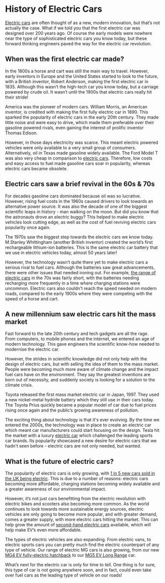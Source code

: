 # History of Electric Cars

[Electric cars](https://www.mg.co.uk/electric-and-hybrid/electric-cars "Electric Cars") are often thought of as a new, modern innovation, but that’s not actually the case. What if we told you that the first electric car was designed over 200 years ago. Of course the early models were nowhere near the type of sophisticated electric cars you know today, but these forward thinking engineers paved the way for the electric car revolution.

## When was the first electric car made?

In the 1800s a horse and cart was still the main way to travel. However, early inventors in Europe and the United States started to look to the future, with a British inventor, Robert Anderson, making the first electric car in 1835. Although this wasn’t the high-tech car you know today, but a carriage powered by crude oil. It wasn’t until the 1900s that electric cars really hit their stride!

America was the pioneer of modern cars. William Morris, an American inventor, is credited with making the first fully electric car in 1890. This sparked the popularity of electric cars in the early 20th century. They made little noise and were easy to drive, which made them preferable over their gasoline powered rivals, even gaining the interest of prolific inventor Thomas Edison.

However, in those days electricity was scarce. This meant electric powered vehicles were only available to a very small group of consumers. Alternatively, oil in Texas made gasoline widely available. The Ford Model T was also very cheap in comparison to [electric cars](https://www.mg.co.uk/electric-and-hybrid/electric-cars "Electric Cars"). Therefore, low costs and easy access to fuel made gasoline cars soar in popularity, whereas electric cars became obsolete.

## Electric cars saw a brief revival in the 60s & 70s

For decades gasoline cars dominated because oil was so lucrative. However, rising fuel costs in the 1960s caused drivers to look towards an alternative power source. It was also the decade of one of the biggest scientific leaps in history - man walking on the moon. But did you know that the astronauts drove an electric buggy? This helped to make electric vehicles look cutting edge, as well as the cost of fuel reviving electric cars popularity once again.

The 1970s saw the biggest step towards the electric cars we know today. M.Stanley Whittingham (another British inventor) created the world’s first rechargeable lithium-ion batteries. This is the same electric car battery that we use in electric vehicles today, almost 50 years later!

However, the technology wasn’t quite there yet to make electric cars a serious rival to fuel cars. Although the batteries saw great advancements, there were other issues that needed ironing out. For example, [the range of electric cars](https://www.mg.co.uk/blog/guide-electric-car-range "A Guide To Electric Car Range") in the 70s was fairly short, with the batteries needing recharging more frequently in a time where charging stations were uncommon. Electric cars also couldn't reach the speed needed on modern roads, compared to the early 1900s where they were competing with the speed of a horse and cart.

## A new millennium saw electric cars hit the mass market

Fast forward to the late 20th century and tech gadgets are all the rage. From computers, to mobile phones and the internet, we entered an age of modern technology. This gave engineers the scientific know-how needed to modernise the electric car.

However, the strides in scientific knowledge did not only help with the design of electric cars, but with selling the idea of them to the mass market. People were becoming much more aware of climate change and the impact fuel cars have on the environment. They say the greatest inventions are born out of necessity, and suddenly society is looking for a solution to the climate crisis.

Toyota released the first mass market electric car in Japan, 1997. They used a new nickel-metal hydride battery which they still use in their cars today. The Toyota Prius quickly became a popular model of car due to fuel prices rising once again and the public’s growing awareness of pollution.

The exciting thing about technology is that it's ever evolving. By the time we entered the 2000s, the technology was in place to create an electric car which meant car manufacturers could start focusing on the design. Tesla hit the market with a luxury [electric car](https://www.mg.co.uk/electric-and-hybrid/electric-cars "Electric Cars") which challenged the leading sports car brands. Its popularity showcased a new desire for electric cars that we hadn't seen before - electric cars are not only needed, but wanted.

## What is the future of electric cars?

The popularity of electric cars is only growing, with [1 in 5 new cars sold in the UK being electric](https://www.carmagazine.co.uk/electric/ev-sales-figures-uk/). This is due to a number of reasons: electric cars becoming more affordable, charging stations becoming widely available and a greater awareness of our environmental impact.

However, it’s not just cars benefitting from the electric revolution with electric bikes and scooters also becoming more common. As the world continues to look towards more sustainable energy sources, electric vehicles are only going to become more popular, and with greater demand, comes a greater supply, with more electric cars hitting the market. This can help grow the amount of [second-hand electric cars](https://www.mg.co.uk/blog/second-hand-electric-car-guide "Second Hand Electric Car Guide") available, which will help make EV’s even more affordable.

The types of electric vehicles are also expanding. From electric vans, to electric sports cars you can pretty much find the electric counterpart of any type of vehicle. Our range of electric MG cars is also growing, from our new [MG4 EV fully-electric hatchback](https://www.mg.co.uk/new-cars/mg4-ev "All-New MG4 EV") to our [MG5 EV Long Range](https://www.mg.co.uk/new-cars/mg5-ev "New MG5 EV Long Range") car.

What’s next for the electric car is only for time to tell. One thing is for sure, this type of car is not going anywhere soon, and in fact, could even take over fuel cars as the leading type of vehicle on our roads!